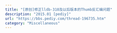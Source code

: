 ```yaml
---
title: "[原创]修正lldb-310及以后版本的Thumb反汇编问题"
description: "2015.01 [pediy]"
url: "https://bbs.pediy.com/thread-196735.htm"
category: "Miscellaneous"
---
```

